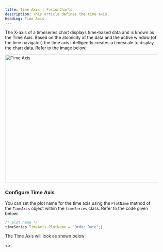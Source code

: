 ```yaml
---
title: Time Axis | FusionCharts
description: This article defines the time axis.
heading: Time Axis
---
```


The X-axis of a timeseries chart displays time-based data and is known as the Time Axis. Based on the atomicity of the data and the active window (of the time navigator) the time axis intelligently creates a timescale to display the chart data. Refer to the image below:

<img src="{% site.BASE_URL %}/images/fusiontime-component-time-axis.png" alt="Time Axis" width="700" height="420">

### Configure Time Axis

You can set the plot name for the time axis using the `PlotName` method of the `TimeAxis` object within the `timeSeries` class. Refer to the code given below:

```javascript
/* plot name */
timeSeries.TimeAxis.PlotName = "Order Date";|
```

The Time Axis will look as shown below:

<<Live Chart>>
